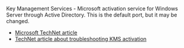 Key Management Services - Microsoft activation service for Windows Server through Active Directory. This is the default port, but it may be changed.

* [Microsoft TechNet article](http://technet.microsoft.com/en-us/library/ff793407.aspx)
* [TechNet article about troubleshooting KMS activation](http://technet.microsoft.com/en-au/library/ee939272.aspx)
